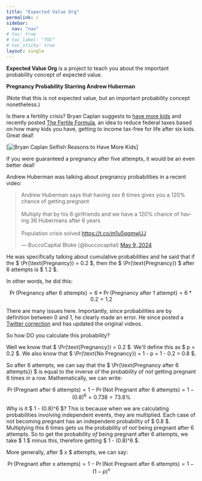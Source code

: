 ```yaml
---
title: "Expected Value Org"
permalink: /
sidebar:
  nav: "nav"
# toc: true
# toc_label: "TOC"
# toc_sticky: true
layout: single
---
```

**Expected Value Org** is a project to teach you about the important probability concept of expected value.

**Pregnancy Probability Starring Andrew Huberman**

(Note that this is not expected value, but an important probability concept nonetheless.)

Is there a fertility crisis? Bryan Caplan suggests to [have more kids](https://www.amazon.com/Selfish-Reasons-Have-More-Kids/dp/0465028616) and recently posted [The Fertile Formula](https://www.betonit.ai/p/how-much-would-this-raise-fertility), an idea to reduce federal taxes based on how many kids you have, getting to income tax-free for life after six kids. Great deal! 

[![Bryan Caplan Selfish Reasons to Have More Kids](/assets/bryancaplan.jpg)]

If you were guaranteed a pregnancy after five attempts, it would be an even better deal! 

Andrew Huberman was talking about pregnancy probabilities in a recent video: 

<blockquote class="twitter-tweet" data-media-max-width="560"><p lang="en" dir="ltr">Andrew Huberman says that having sex 6 times gives you a 120% chance of getting pregnant<br><br>Multiply that by his 6 girlfriends and we have a 120% chance of having 36 Hubermans after 6 years<br><br>Population crisis solved <a href="https://t.co/m1u5qgmwUJ">https://t.co/m1u5qgmwUJ</a></p>&mdash; BuccoCapital Bloke (@buccocapital) <a href="https://twitter.com/buccocapital/status/1788575303889035600?ref_src=twsrc%5Etfw">May 9, 2024</a></blockquote> <script async src="https://platform.twitter.com/widgets.js" charset="utf-8"></script>

He was specifically talking about cumulative probabilities and he said that if the 
$ \Pr(\text{Pregnancy}) = 0.2 $, then the $ \Pr(\text{Pregnancy}) $ after 6 attempts is $ 1.2 $. 

In other words, he did this: 

$$ \Pr(\text{Pregnancy after 6 attempts}) = 6 * \Pr(\text{Pregnancy after 1 attempt}) = 6 * 0.2 = 1.2 $$

There are many issues here. Importantly, since probabilities are by definition between 0 and 1, he clearly made an error. He since posted a [Twitter correction](https://twitter.com/hubermanlab/status/1788964558758965281) and has updated the original videos. 

So how DO you calculate this probability? 

Well we know that $ \Pr(\text{Pregnancy}) = 0.2 $. We'll define this as $ p = 0.2 $. We also know that $ \Pr(\text{No Pregnancy}) = 1 - p = 1 - 0.2 = 0.8 $. 

So after 6 attempts, we can say that the $ \Pr(\text{Pregnancy after 6 attempts}) $ is equal to the inverse of the probability of *not* getting pregnant 6 times in a row. Mathematically, we can write: 

$$ \Pr(\text{Pregnant after 6 attempts}) = 1 - \Pr(\text{Not Pregnant after 6 attempts}) = 1 - (0.8)^6 = 0.738 = 73.8\% $$

Why is it $ 1 - (0.8)^6 $? This is because when we are calculating probabilities involving independent events, they are multiplied. Each case of not becoming pregnant has an independent probability of $ 0.8 $. Multiplying this 6 times gets us the probability of *not* being pregnant after 6 attempts. So to get the probability *of* being pregnant after 6 attempts, we take $ 1 $ minus this, therefore getting $ 1 - (0.8)^6 $. 

More generally, after $ x $ attempts, we can say:

$$ \Pr(\text{Pregnant after x attempts}) = 1 - \Pr(\text{Not Pregnant after 6 attempts}) = 1 - (1-p)^x $$